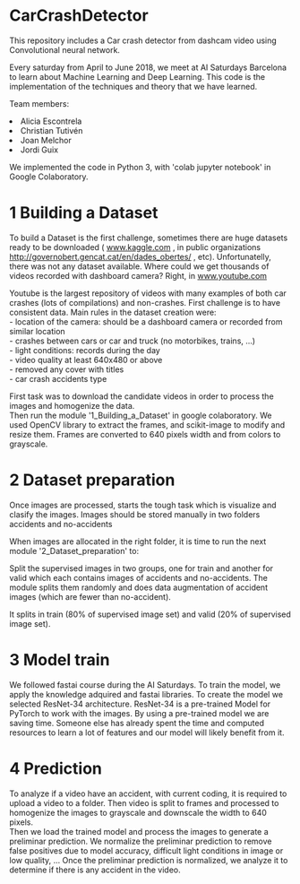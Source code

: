 # CarCrashDetector
This repository includes a Car crash detector from dashcam video using Convolutional neural network.

Every saturday from April to June 2018, we meet at AI Saturdays Barcelona to learn about Machine Learning and Deep Learning.
This code is the implementation of the techniques and theory that we have learned.

Team members:<br>
        <li>Alicia Escontrela
        <li>Christian Tutivén
        <li>Joan Melchor
        <li>Jordi Guix

We implemented the code in Python 3, with 'colab jupyter notebook' in Google Colaboratory.

# 1 Building a Dataset

To build a Dataset is the first challenge, sometimes there are huge datasets ready to be downloaded ( www.kaggle.com , in public organizations http://governobert.gencat.cat/en/dades_obertes/ , etc). Unfortunatelly, there was not any dataset available.
Where could we get thousands of videos recorded with dashboard camera? Right, in www.youtube.com

Youtube is the largest repository of videos with many examples of both car crashes (lots of compilations) and non-crashes. 
First challenge is to have consistent data. 
Main rules in the dataset creation were:<br>
    - location of the camera: should be a dashboard camera or recorded from similar location<br>
    - crashes between cars or car and truck (no motorbikes, trains, ...)<br>
    - light conditions: records during the day<br>
    - video quality at least 640x480 or above<br>
    - removed any cover with titles<br>
    - car crash accidents type<br>
    
First task was to download the candidate videos in order to process the images and homogenize the data.<br>
Then run the module '1_Building_a_Dataset' in google colaboratory.
We used OpenCV library to extract the frames, and scikit-image to modify and resize them. Frames are converted to 640 pixels width and from colors to grayscale.

# 2 Dataset preparation

Once images are processed, starts the tough task which is visualize and clasify the images.
Images should be stored manually in two folders accidents and no-accidents

When images are allocated in the right folder, it is time to run the next module '2_Dataset_preparation' to:

Split the supervised images in two groups, one for train and another for valid which each contains images of accidents and no-accidents. The module splits them randomly and does data augmentation of accident images (which are fewer than no-accident). 

It splits in train (80% of supervised image set) and valid (20% of supervised image set).

# 3 Model train

We followed fastai course during the AI Saturdays. To train the model, we apply the knowledge adquired and fastai libraries.
To create the model we selected ResNet-34 architecture. 
ResNet-34 is a pre-trained Model for PyTorch to work with the images. By using a pre-trained model we are saving time. Someone else has already spent the time and computed resources to learn a lot of features and our model will likely benefit from it.


# 4 Prediction

To analyze if a video have an accident, with current coding, it is required to upload a video to a folder.
Then video is split to frames and processed to homogenize the images to grayscale and downscale the width to 640 pixels.  
Then we load the trained model and process the images to generate a preliminar prediction.
We normalize the preliminar prediction to remove false positives due to model accuracy, difficult light conditions in image or low quality, ...
Once the preliminar prediction is normalized, we analyze it to determine if there is any accident in the video.
